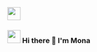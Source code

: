 
<img src="https://raw.githubusercontent.com/monaabdo88/monaabdo88/master/wave.gif" width="30px">

###  <img src="https://raw.githubusercontent.com/MartinHeinz/MartinHeinz/master/wave.gif" width="30px"> Hi there 👋 I'm Mona 

<!--
**monaabdo88/monaabdo88** is a ✨ _special_ ✨ repository because its `README.md` (this file) appears on your GitHub profile.

Here are some ideas to get you started:

- 🔭 I’m currently working on ...
- 🌱 I’m currently learning ...
- 👯 I’m looking to collaborate on ...
- 🤔 I’m looking for help with ...
- 💬 Ask me about ...
- 📫 How to reach me: ...
- 😄 Pronouns: ...
- ⚡ Fun fact: ...
-->
